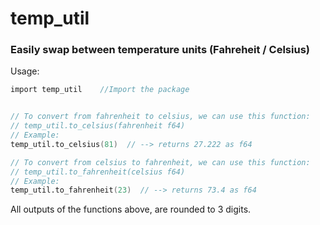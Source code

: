 # temp_util
### Easily swap between temperature units (Fahreheit / Celsius)


Usage:

```v
import temp_util	//Import the package


// To convert from fahrenheit to celsius, we can use this function:
// temp_util.to_celsius(fahrenheit f64)
// Example: 
temp_util.to_celsius(81)  // --> returns 27.222 as f64

// To convert from celsius to fahrenheit, we can use this function:
// temp_util.to_fahrenheit(celsius f64)
// Example:
temp_util.to_fahrenheit(23)  // --> returns 73.4 as f64

```

All outputs of the functions above, are rounded to 3 digits.
